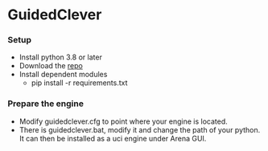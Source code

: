# GuidedClever

### Setup
* Install python 3.8 or later  
* Download the [repo](https://github.com/fsmosca/GuidedClever/archive/main.zip)  
* Install dependent modules  
  * pip install -r requirements.txt
  
### Prepare the engine
* Modify guidedclever.cfg to point where your engine is located.  
* There is guidedclever.bat, modify it and change the path of your python. It can then be installed as a uci engine under Arena GUI.
